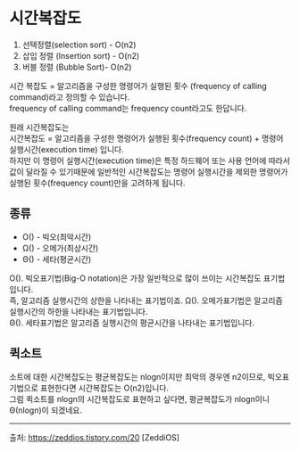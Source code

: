 
# 시간복잡도

1. 선택정렬(selection sort) - O(n2)
1. 삽입 정렬 (Insertion sort) - O(n2) 
1. 버블 정렬 (Bubble Sort)- O(n2) 

시간 복잡도  = 알고리즘을 구성한 명령어가 실행된 횟수 (frequency of calling command)라고 정의할 수 있습니다.   
frequency of calling command는 frequency count라고도 한답니다.  

원래 시간복잡도는  
시간복잡도 = 알고리즘을 구성한 명령어가 실행된 횟수(frequency count)  + 명령어 실행시간(execution time) 입니다.   
하지만 이 명령어 실행시간(execution time)은 특정 하드웨어 또는 사용 언어에 따라서 값이 달라질 수 있기때문에 일반적인 시간복잡도는 명령어 실행시간을 제외한 명령어가 실행된 횟수(frequency count)만을 고려하게 됩니다.  

## 종류
- O() - 빅오(최악시간)  
- Ω() - 오메가(최상시간)  
- Θ() - 세타(평균시간)  

O(). 빅오표기법(Big-O notation)은 가장 일반적으로 많이 쓰이는 시간복잡도 표기법입니다.  
즉, 알고리즘 실행시간의 상한을 나타내는 표기법이죠. 
Ω(). 오메가표기법은 알고리즘 실행시간의 하한을 나타내는 표기법입니다.  
Θ(). 세타표기법은 알고리즘 실행시간의 평균시간을 나타내는 표기법입니다.   

## 퀵소트
소트에 대한 시간복잡도는 평균복잡도는 nlogn이지만 최악의 경우엔 n2이므로, 빅오표기법으로 표현한다면 시간복잡도는 O(n2)입니다.  
그럼 퀵소트를 nlogn의 시간복잡도로 표현하고 싶다면, 평균복잡도가 nlogn이니 Θ(nlogn)이 되겠네요.  

---
출처: https://zeddios.tistory.com/20 [ZeddiOS]